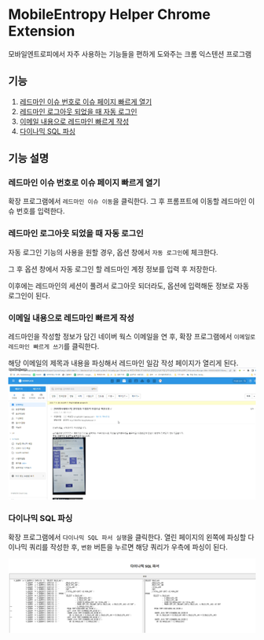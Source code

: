 # MobileEntropy Helper Chrome Extension

모바일엔트로피에서 자주 사용하는 기능들을 편하게 도와주는 크롬 익스텐션 프로그램


## 기능
1. [레드마인 이슈 번호로 이슈 페이지 빠르게 열기](#레드마인-이슈-번호로-이슈-페이지-빠르게-열기)
2. [레드마인 로그아웃 되었을 때 자동 로그인](#레드마인-로그아웃-되었을-때-자동-로그인)
3. [이메일 내용으로 레드마인 빠르게 작성](#이메일-내용으로-레드마인-빠르게-작성)
4. [다이나믹 SQL 파싱](#다이나믹-sql-파싱)

## 기능 설명
### 레드마인 이슈 번호로 이슈 페이지 빠르게 열기
확장 프로그램에서 `레드마인 이슈 이동`을 클릭한다. 그 후 프롬프트에 이동할 레드마인 이슈 번호를 입력한다.


### 레드마인 로그아웃 되었을 때 자동 로그인
자동 로그인 기능의 사용을 원할 경우, 옵션 창에서 `자동 로그인`에 체크한다.

그 후 옵션 창에서 자동 로그인 할 레드마인 계정 정보를 입력 후 저장한다.

이후에는 레드마인의 세션이 풀려서 로그아웃 되더라도, 옵션에 입력해둔 정보로 자동 로그인이 된다.


### 이메일 내용으로 레드마인 빠르게 작성
레드마인을 작성할 정보가 담긴 네이버 웍스 이메일을 연 후, 확장 프로그램에서 `이메일로 레드마인 빠르게 쓰기`를 클릭한다.

해당 이메일의 제목과 내용을 파싱해서 레드마인 일감 작성 페이지가 열리게 된다.
<img src="./img/writeRedmineByEmail.gif">



### 다이나믹 SQL 파싱
확장 프로그램에서 `다이나믹 SQL 파서 실행`을 클릭한다. 열린 페이지의 왼쪽에 파싱할 다이나믹 쿼리를 작성한 후, `변환` 버튼을 누르면 해당 쿼리가 우측에 파싱이 된다.

<img src="./img/dynamicSQLParse.png">
